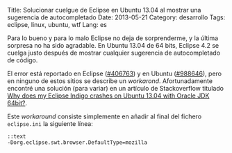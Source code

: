 Title: Solucionar cuelgue de Eclipse en Ubuntu 13.04 al mostrar una sugerencia de autocompletado
Date: 2013-05-21
Category: desarrollo
Tags: eclipse, linux, ubuntu, wtf
Lang: es

Para lo bueno y para lo malo Eclipse no deja de sorprenderme, y la última
sorpresa no ha sido agradable. En Ubuntu 13.04 de 64 bits, Eclipse 4.2 se
cuelga justo después de mostrar cualquier sugerencia de autocompletado de
código.

El error está reportado en Eclipse ([#406763][1]) y en Ubuntu
([#988646][2]), pero en ninguno de estos sitios se describe un *workarond*.
Afortunadamente encontré una solución (para variar) en un artículo de
Stackoverflow titulado [Why does my Eclipse Indigo crashes on Ubuntu 13.04 with
Oracle JDK 64bit?][3].

Este *workaround* consiste simplemente en añadir al final del fichero
`eclipse.ini` la siguiente línea:

    ::text
    -Dorg.eclipse.swt.browser.DefaultType=mozilla

[1]: https://bugs.eclipse.org/bugs/show_bug.cgi?id=406736
[2]: https://bugs.launchpad.net/ubuntu/+source/eclipse/+bug/988646
[3]: http://stackoverflow.com/questions/16383992/why-does-my-eclipse-indigo-crashes-on-ubuntu-13-04-with-oracle-jdk-64bit

